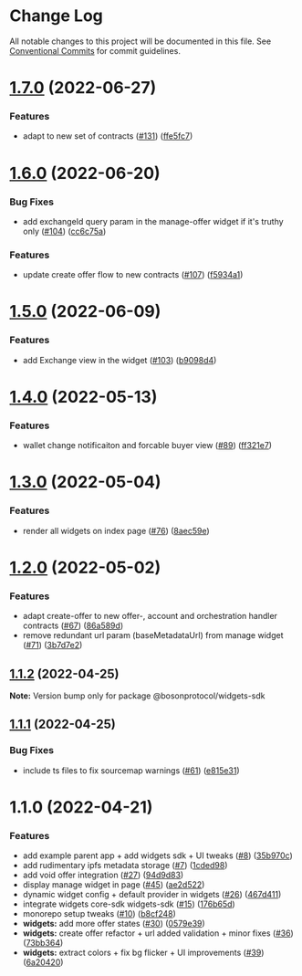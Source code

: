 # Change Log

All notable changes to this project will be documented in this file.
See [Conventional Commits](https://conventionalcommits.org) for commit guidelines.

# [1.7.0](https://github.com/bosonprotocol/core-components/compare/@bosonprotocol/widgets-sdk@1.6.0...@bosonprotocol/widgets-sdk@1.7.0) (2022-06-27)

### Features

* adapt to new set of contracts ([#131](https://github.com/bosonprotocol/core-components/issues/131)) ([ffe5fc7](https://github.com/bosonprotocol/core-components/commit/ffe5fc7c64f5743b06212fb969f293cd64046459))

# [1.6.0](https://github.com/bosonprotocol/core-components/compare/@bosonprotocol/widgets-sdk@1.5.0...@bosonprotocol/widgets-sdk@1.6.0) (2022-06-20)

### Bug Fixes

* add exchangeId query param in the manage-offer widget if it's truthy only ([#104](https://github.com/bosonprotocol/core-components/issues/104)) ([cc6c75a](https://github.com/bosonprotocol/core-components/commit/cc6c75a018a2d6b37d91ce8e5cbc60137bc3dd33))

### Features

* update create offer flow to new contracts ([#107](https://github.com/bosonprotocol/core-components/issues/107)) ([f5934a1](https://github.com/bosonprotocol/core-components/commit/f5934a18968d2a70fe0a3a3ffdf08cb785d1f63e))

# [1.5.0](https://github.com/bosonprotocol/core-components/compare/@bosonprotocol/widgets-sdk@1.4.0...@bosonprotocol/widgets-sdk@1.5.0) (2022-06-09)

### Features

* add Exchange view in the widget ([#103](https://github.com/bosonprotocol/core-components/issues/103)) ([b9098d4](https://github.com/bosonprotocol/core-components/commit/b9098d40e1a8955f960c1cfa3014b2ebad226650))

# [1.4.0](https://github.com/bosonprotocol/core-components/compare/@bosonprotocol/widgets-sdk@1.3.0...@bosonprotocol/widgets-sdk@1.4.0) (2022-05-13)

### Features

* wallet change notificaiton and forcable buyer view ([#89](https://github.com/bosonprotocol/core-components/issues/89)) ([ff321e7](https://github.com/bosonprotocol/core-components/commit/ff321e7cc82406906dac8fa531c41a1263c9696c))

# [1.3.0](https://github.com/bosonprotocol/core-components/compare/@bosonprotocol/widgets-sdk@1.2.0...@bosonprotocol/widgets-sdk@1.3.0) (2022-05-04)

### Features

* render all widgets on index page ([#76](https://github.com/bosonprotocol/core-components/issues/76)) ([8aec59e](https://github.com/bosonprotocol/core-components/commit/8aec59eb0c763ece116a00b083d9283dcceaab8e))

# [1.2.0](https://github.com/bosonprotocol/core-components/compare/@bosonprotocol/widgets-sdk@1.1.2...@bosonprotocol/widgets-sdk@1.2.0) (2022-05-02)

### Features

* adapt create-offer to new offer-, account and orchestration handler contracts ([#67](https://github.com/bosonprotocol/core-components/issues/67)) ([86a589d](https://github.com/bosonprotocol/core-components/commit/86a589d69c65f178bf86f062f7ad77f3bfe33cad))
* remove redundant url param (baseMetadataUrl) from manage widget ([#71](https://github.com/bosonprotocol/core-components/issues/71)) ([3b7d7e2](https://github.com/bosonprotocol/core-components/commit/3b7d7e2b5d2574c6d1af9720540f6302d96942b1))

## [1.1.2](https://github.com/bosonprotocol/core-components/compare/@bosonprotocol/widgets-sdk@1.1.1...@bosonprotocol/widgets-sdk@1.1.2) (2022-04-25)

**Note:** Version bump only for package @bosonprotocol/widgets-sdk

## [1.1.1](https://github.com/bosonprotocol/core-components/compare/@bosonprotocol/widgets-sdk@1.1.0...@bosonprotocol/widgets-sdk@1.1.1) (2022-04-25)

### Bug Fixes

* include ts files to fix sourcemap warnings ([#61](https://github.com/bosonprotocol/core-components/issues/61)) ([e815e31](https://github.com/bosonprotocol/core-components/commit/e815e31f13c667522b1f3c18460a4f1a7de37b53))

# 1.1.0 (2022-04-21)

### Features

* add example parent app + add widgets sdk + UI tweaks  ([#8](https://github.com/bosonprotocol/core-components/issues/8)) ([35b970c](https://github.com/bosonprotocol/core-components/commit/35b970cda4c73ba7d855d4538181fbbd34ad0e13))
* add rudimentary ipfs metadata storage ([#7](https://github.com/bosonprotocol/core-components/issues/7)) ([1cded98](https://github.com/bosonprotocol/core-components/commit/1cded9833deaf6ebdc93a07ab6840de263c70158))
* add void offer integration ([#27](https://github.com/bosonprotocol/core-components/issues/27)) ([94d9d83](https://github.com/bosonprotocol/core-components/commit/94d9d83d7dca351277293a3b027ff95b417b7cc9))
* display manage widget in page ([#45](https://github.com/bosonprotocol/core-components/issues/45)) ([ae2d522](https://github.com/bosonprotocol/core-components/commit/ae2d5228fd0ed7ed4399d9cd90bf45157f62a9d0))
* dynamic widget config + default provider in widgets ([#26](https://github.com/bosonprotocol/core-components/issues/26)) ([467d411](https://github.com/bosonprotocol/core-components/commit/467d411113f53069953673a5707c52baef0582e5))
* integrate widgets core-sdk widgets-sdk ([#15](https://github.com/bosonprotocol/core-components/issues/15)) ([176b65d](https://github.com/bosonprotocol/core-components/commit/176b65d1a8a723567cadde2403ff45547a19cc0d))
* monorepo setup tweaks ([#10](https://github.com/bosonprotocol/core-components/issues/10)) ([b8cf248](https://github.com/bosonprotocol/core-components/commit/b8cf2481a684b7d0917c31478cad06354454115d))
* **widgets:** add more offer states ([#30](https://github.com/bosonprotocol/core-components/issues/30)) ([0579e39](https://github.com/bosonprotocol/core-components/commit/0579e39134eedebd36373014fec7893d23582bc9))
* **widgets:** create offer refactor + url added validation + minor fixes     ([#36](https://github.com/bosonprotocol/core-components/issues/36)) ([73bb364](https://github.com/bosonprotocol/core-components/commit/73bb36472b220742de84f17f7f50739955ef4732))
* **widgets:** extract colors + fix bg flicker + UI improvements ([#39](https://github.com/bosonprotocol/core-components/issues/39)) ([6a20420](https://github.com/bosonprotocol/core-components/commit/6a20420083947f8b2fe59a7ada7e01c743b6c352))
